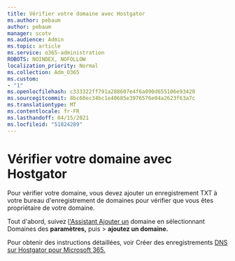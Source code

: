 ```yaml
---
title: Vérifier votre domaine avec Hostgator
ms.author: pebaum
author: pebaum
manager: scotv
ms.audience: Admin
ms.topic: article
ms.service: o365-administration
ROBOTS: NOINDEX, NOFOLLOW
localization_priority: Normal
ms.collection: Adm_O365
ms.custom:
- "1"
ms.openlocfilehash: c333322ff791a288607e4f6a090d655106e93420
ms.sourcegitcommit: 8bc60ec34bc1e40685e3976576e04a2623f63a7c
ms.translationtype: MT
ms.contentlocale: fr-FR
ms.lasthandoff: 04/15/2021
ms.locfileid: "51824289"
---
```

# <a name="verify-your-domain-with-hostgator"></a>Vérifier votre domaine avec Hostgator

Pour vérifier votre domaine, vous devez ajouter un enregistrement TXT à votre bureau d'enregistrement de domaines pour vérifier que vous êtes propriétaire de votre domaine. 

Tout d'abord, suivez [l'Assistant Ajouter un](https://admin.microsoft.com/Adminportal#/Domains) domaine en sélectionnant Domaines des **paramètres,** puis \>  **ajoutez un domaine.**
  
Pour obtenir des instructions détaillées, voir Créer des enregistrements [DNS sur Hostgator pour Microsoft 365.](https://docs.microsoft.com/microsoft-365/admin/dns/create-dns-records-at-hostgator)